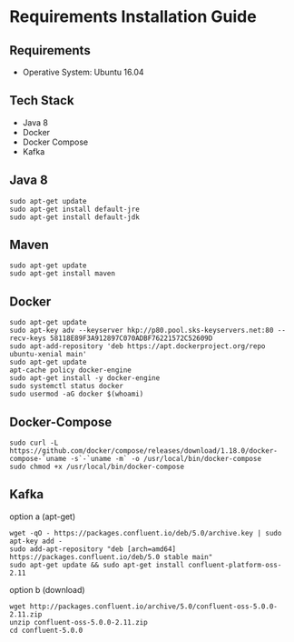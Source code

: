 Requirements Installation Guide
=================
Requirements
------------
- Operative System: Ubuntu 16.04 

Tech Stack
------------
- Java 8
- Docker
- Docker Compose
- Kafka

Java 8
------------
```
sudo apt-get update
sudo apt-get install default-jre
sudo apt-get install default-jdk
```

Maven
-----
```
sudo apt-get update
sudo apt-get install maven
```

Docker
------------
```
sudo apt-get update
sudo apt-key adv --keyserver hkp://p80.pool.sks-keyservers.net:80 --recv-keys 58118E89F3A912897C070ADBF76221572C52609D
sudo apt-add-repository 'deb https://apt.dockerproject.org/repo ubuntu-xenial main'
sudo apt-get update
apt-cache policy docker-engine
sudo apt-get install -y docker-engine
sudo systemctl status docker
sudo usermod -aG docker $(whoami)
```
Docker-Compose
------------
```
sudo curl -L https://github.com/docker/compose/releases/download/1.18.0/docker-compose-`uname -s`-`uname -m` -o /usr/local/bin/docker-compose
sudo chmod +x /usr/local/bin/docker-compose
```
Kafka
------------
option a (apt-get)
```
wget -qO - https://packages.confluent.io/deb/5.0/archive.key | sudo apt-key add -
sudo add-apt-repository "deb [arch=amd64] https://packages.confluent.io/deb/5.0 stable main"
sudo apt-get update && sudo apt-get install confluent-platform-oss-2.11
```
option b (download)
```
wget http://packages.confluent.io/archive/5.0/confluent-oss-5.0.0-2.11.zip
unzip confluent-oss-5.0.0-2.11.zip
cd confluent-5.0.0
```
